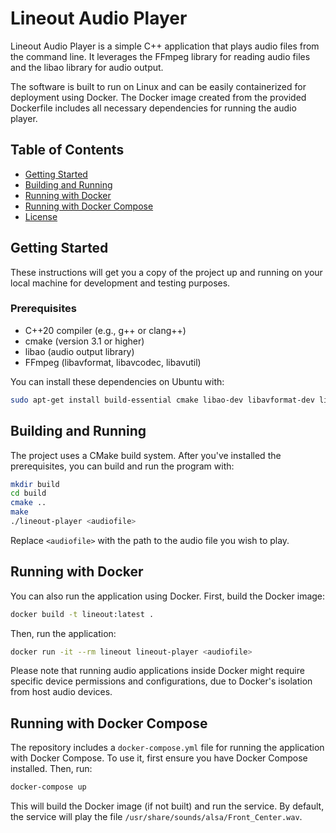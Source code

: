# Lineout Audio Player

Lineout Audio Player is a simple C++ application that plays audio files from the command line. It leverages the FFmpeg library for reading audio files and the libao library for audio output.

The software is built to run on Linux and can be easily containerized for deployment using Docker. The Docker image created from the provided Dockerfile includes all necessary dependencies for running the audio player.

## Table of Contents

- [Getting Started](#getting-started)
- [Building and Running](#building-and-running)
- [Running with Docker](#running-with-docker)
- [Running with Docker Compose](#running-with-docker-compose)
- [License](#license)

## Getting Started

These instructions will get you a copy of the project up and running on your local machine for development and testing purposes.

### Prerequisites

- C++20 compiler (e.g., g++ or clang++)
- cmake (version 3.1 or higher)
- libao (audio output library)
- FFmpeg (libavformat, libavcodec, libavutil)

You can install these dependencies on Ubuntu with:

```bash
sudo apt-get install build-essential cmake libao-dev libavformat-dev libavcodec-dev libavutil-dev
```

## Building and Running

The project uses a CMake build system. After you've installed the prerequisites, you can build and run the program with:

```bash
mkdir build
cd build
cmake ..
make
./lineout-player <audiofile>
```

Replace `<audiofile>` with the path to the audio file you wish to play.

## Running with Docker

You can also run the application using Docker. First, build the Docker image:

```bash
docker build -t lineout:latest .
```

Then, run the application:

```bash
docker run -it --rm lineout lineout-player <audiofile>
```

Please note that running audio applications inside Docker might require specific device permissions and configurations, due to Docker's isolation from host audio devices.

## Running with Docker Compose

The repository includes a `docker-compose.yml` file for running the application with Docker Compose. To use it, first ensure you have Docker Compose installed. Then, run:

```bash
docker-compose up
```

This will build the Docker image (if not built) and run the service. By default, the service will play the file `/usr/share/sounds/alsa/Front_Center.wav`.
